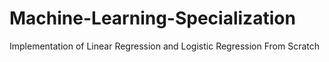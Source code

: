 # Machine-Learning-Specialization
Implementation of Linear Regression and Logistic Regression From Scratch 
